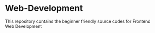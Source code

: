 # Web-Development
This repository contains the beginner friendly source codes for Frontend Web Development 

